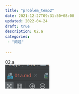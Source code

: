```yaml
---
title: "problem_temp2"
date: 2021-12-27T09:31:50+08:00
updated: 2022-04-24
draft: true
description: 02.a  
categories: 
 - "问题"

---
```


02.a  
![](https://raw.githubusercontent.com/lwmfjc/lwmfjc.github.io.resource/main/img/b.png)

